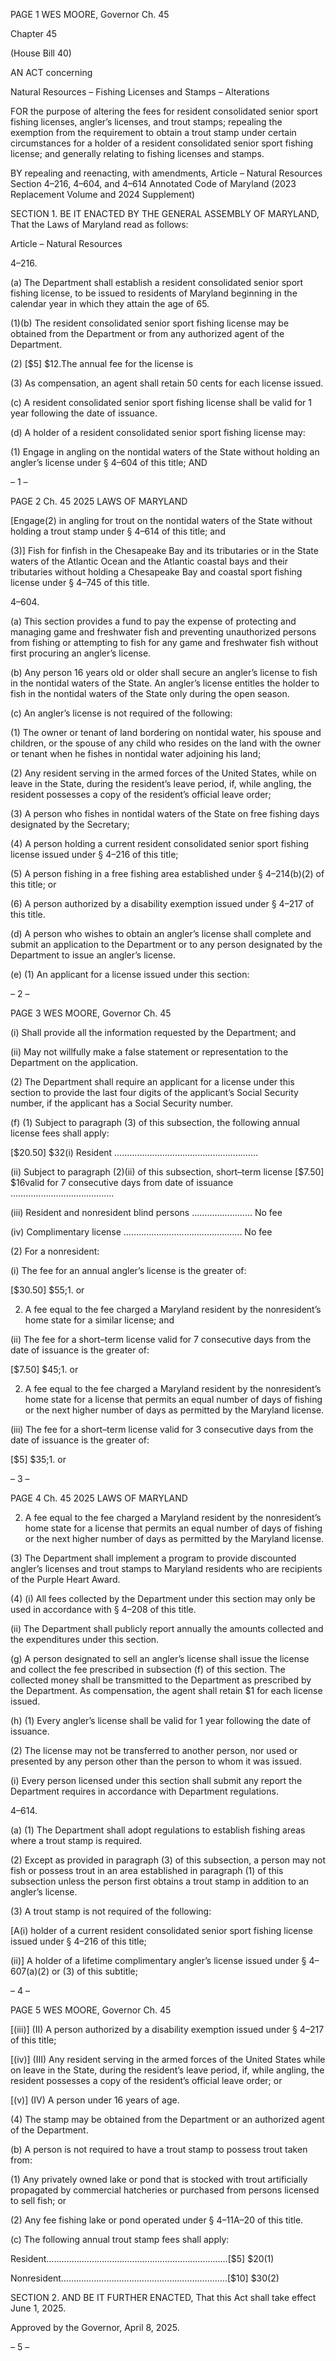 PAGE 1
WES MOORE, Governor Ch. 45

Chapter 45

(House Bill 40)

AN ACT concerning

Natural Resources – Fishing Licenses and Stamps – Alterations

FOR the purpose of altering the fees for resident consolidated senior sport fishing licenses,
angler’s licenses, and trout stamps; repealing the exemption from the requirement
to obtain a trout stamp under certain circumstances for a holder of a resident
consolidated senior sport fishing license; and generally relating to fishing licenses
and stamps.

BY repealing and reenacting, with amendments,
Article – Natural Resources
Section 4–216, 4–604, and 4–614
Annotated Code of Maryland
(2023 Replacement Volume and 2024 Supplement)

SECTION 1. BE IT ENACTED BY THE GENERAL ASSEMBLY OF MARYLAND,
That the Laws of Maryland read as follows:

Article – Natural Resources

4–216.

(a) The Department shall establish a resident consolidated senior sport fishing
license, to be issued to residents of Maryland beginning in the calendar year in which they
attain the age of 65.

(1)(b) The resident consolidated senior sport fishing license may be obtained
from the Department or from any authorized agent of the Department.

(2) [$5] $12.The annual fee for the license is

(3) As compensation, an agent shall retain 50 cents for each license issued.

(c) A resident consolidated senior sport fishing license shall be valid for 1 year
following the date of issuance.

(d) A holder of a resident consolidated senior sport fishing license may:

(1) Engage in angling on the nontidal waters of the State without holding
an angler’s license under § 4–604 of this title; AND

– 1 –

PAGE 2
Ch. 45 2025 LAWS OF MARYLAND

[Engage(2) in angling for trout on the nontidal waters of the State without
holding a trout stamp under § 4–614 of this title; and

(3)] Fish for finfish in the Chesapeake Bay and its tributaries or in the State
waters of the Atlantic Ocean and the Atlantic coastal bays and their tributaries without
holding a Chesapeake Bay and coastal sport fishing license under § 4–745 of this title.

4–604.

(a) This section provides a fund to pay the expense of protecting and managing
game and freshwater fish and preventing unauthorized persons from fishing or attempting
to fish for any game and freshwater fish without first procuring an angler’s license.

(b) Any person 16 years old or older shall secure an angler’s license to fish in the
nontidal waters of the State. An angler’s license entitles the holder to fish in the nontidal
waters of the State only during the open season.

(c) An angler’s license is not required of the following:

(1) The owner or tenant of land bordering on nontidal water, his spouse
and children, or the spouse of any child who resides on the land with the owner or tenant
when he fishes in nontidal water adjoining his land;

(2) Any resident serving in the armed forces of the United States, while on
leave in the State, during the resident’s leave period, if, while angling, the resident
possesses a copy of the resident’s official leave order;

(3) A person who fishes in nontidal waters of the State on free fishing days
designated by the Secretary;

(4) A person holding a current resident consolidated senior sport fishing
license issued under § 4–216 of this title;

(5) A person fishing in a free fishing area established under § 4–214(b)(2)
of this title; or

(6) A person authorized by a disability exemption issued under § 4–217 of
this title.

(d) A person who wishes to obtain an angler’s license shall complete and submit
an application to the Department or to any person designated by the Department to issue
an angler’s license.

(e) (1) An applicant for a license issued under this section:

– 2 –

PAGE 3
WES MOORE, Governor Ch. 45

(i) Shall provide all the information requested by the Department;
and

(ii) May not willfully make a false statement or representation to the
Department on the application.

(2) The Department shall require an applicant for a license under this
section to provide the last four digits of the applicant’s Social Security number, if the
applicant has a Social Security number.

(f) (1) Subject to paragraph (3) of this subsection, the following annual license
fees shall apply:

[$20.50] $32(i) Resident …………………………………………………

(ii) Subject to paragraph (2)(ii) of this subsection, short–term license
[$7.50] $16valid for 7 consecutive days from date of issuance …………………………………..

(iii) Resident and nonresident blind persons …………………… No fee

(iv) Complimentary license ……………………………………….. No fee

(2) For a nonresident:

(i) The fee for an annual angler’s license is the greater of:

[$30.50] $55;1. or

2. A fee equal to the fee charged a Maryland resident by the
nonresident’s home state for a similar license; and

(ii) The fee for a short–term license valid for 7 consecutive days from
the date of issuance is the greater of:

[$7.50] $45;1. or

2. A fee equal to the fee charged a Maryland resident by the
nonresident’s home state for a license that permits an equal number of days of fishing or
the next higher number of days as permitted by the Maryland license.

(iii) The fee for a short–term license valid for 3 consecutive days from
the date of issuance is the greater of:

[$5] $35;1. or

– 3 –

PAGE 4
Ch. 45 2025 LAWS OF MARYLAND

2. A fee equal to the fee charged a Maryland resident by the
nonresident’s home state for a license that permits an equal number of days of fishing or
the next higher number of days as permitted by the Maryland license.

(3) The Department shall implement a program to provide discounted
angler’s licenses and trout stamps to Maryland residents who are recipients of the Purple
Heart Award.

(4) (i) All fees collected by the Department under this section may only
be used in accordance with § 4–208 of this title.

(ii) The Department shall publicly report annually the amounts
collected and the expenditures under this section.

(g) A person designated to sell an angler’s license shall issue the license and
collect the fee prescribed in subsection (f) of this section. The collected money shall be
transmitted to the Department as prescribed by the Department. As compensation, the
agent shall retain $1 for each license issued.

(h) (1) Every angler’s license shall be valid for 1 year following the date of
issuance.

(2) The license may not be transferred to another person, nor used or
presented by any person other than the person to whom it was issued.

(i) Every person licensed under this section shall submit any report the
Department requires in accordance with Department regulations.

4–614.

(a) (1) The Department shall adopt regulations to establish fishing areas
where a trout stamp is required.

(2) Except as provided in paragraph (3) of this subsection, a person may
not fish or possess trout in an area established in paragraph (1) of this subsection unless
the person first obtains a trout stamp in addition to an angler’s license.

(3) A trout stamp is not required of the following:

[A(i) holder of a current resident consolidated senior sport fishing
license issued under § 4–216 of this title;

(ii)] A holder of a lifetime complimentary angler’s license issued
under § 4–607(a)(2) or (3) of this subtitle;

– 4 –

PAGE 5
WES MOORE, Governor Ch. 45

[(iii)] (II) A person authorized by a disability exemption issued
under § 4–217 of this title;

[(iv)] (III) Any resident serving in the armed forces of the United
States while on leave in the State, during the resident’s leave period, if, while angling, the
resident possesses a copy of the resident’s official leave order; or

[(v)] (IV) A person under 16 years of age.

(4) The stamp may be obtained from the Department or an authorized
agent of the Department.

(b) A person is not required to have a trout stamp to possess trout taken from:

(1) Any privately owned lake or pond that is stocked with trout artificially
propagated by commercial hatcheries or purchased from persons licensed to sell fish; or

(2) Any fee fishing lake or pond operated under § 4–11A–20 of this title.

(c) The following annual trout stamp fees shall apply:

Resident………………………………………………………………[$5] $20(1)

Nonresident……………………………………………………..….[$10] $30(2)

SECTION 2. AND BE IT FURTHER ENACTED, That this Act shall take effect June
1, 2025.

Approved by the Governor, April 8, 2025.

– 5 –